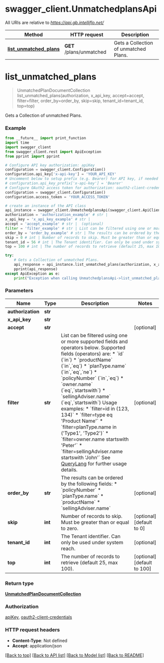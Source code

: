 # swagger_client.UnmatchedplansApi

All URIs are relative to *https://api.gb.intelliflo.net/*

Method | HTTP request | Description
------------- | ------------- | -------------
[**list_unmatched_plans**](UnmatchedplansApi.md#list_unmatched_plans) | **GET** /plans/unmatched | Gets a Collection of unmatched Plans.

# **list_unmatched_plans**
> UnmatchedPlanDocumentCollection list_unmatched_plans(authorization, x_api_key, accept=accept, filter=filter, order_by=order_by, skip=skip, tenant_id=tenant_id, top=top)

Gets a Collection of unmatched Plans.

### Example
```python
from __future__ import print_function
import time
import swagger_client
from swagger_client.rest import ApiException
from pprint import pprint

# Configure API key authorization: apiKey
configuration = swagger_client.Configuration()
configuration.api_key['x-api-key'] = 'YOUR_API_KEY'
# Uncomment below to setup prefix (e.g. Bearer) for API key, if needed
# configuration.api_key_prefix['x-api-key'] = 'Bearer'
# Configure OAuth2 access token for authorization: oauth2-client-credentials
configuration = swagger_client.Configuration()
configuration.access_token = 'YOUR_ACCESS_TOKEN'

# create an instance of the API class
api_instance = swagger_client.UnmatchedplansApi(swagger_client.ApiClient(configuration))
authorization = 'authorization_example' # str | 
x_api_key = 'x_api_key_example' # str | 
accept = 'accept_example' # str |  (optional)
filter = 'filter_example' # str | List can be filtered using one or more supported fields and operators below.                Supported fields (operators) are:  * `id` (`in`)  * `productName` (`in`,`eq`)  * `planType.name` (`in`,`eq`,`ne`)  * `policyNumber` (`in`,`eq`)  * `owner.name` (`eq`,`startswith`)  * `sellingAdviser.name` (`eq`,`startswith`)                Usage examples:  * `filter=id in (123, 134)`  * `filter=type eq 'Product Name'`  * `filter=planType.name in ('Type1', 'Type2')`  * `filter=owner.name startswith 'Peter'`  * `filter=sellingAdviser.name startswith 'John'`                See [QueryLang](docs/ApiQueryLang) for further usage details. (optional)
order_by = 'order_by_example' # str | The results can be ordered by the following fields:                * `policyNumber`  * `planType.name`  * `productName`  * `sellingAdviser.name` (optional)
skip = 0 # int | Number of records to skip. Must be greater than or equal to zero. (optional) (default to 0)
tenant_id = 56 # int | The Tenant identifier. Can only be used under system reach. (optional)
top = 100 # int | The number of records to retrieve (default 25, max 100). (optional) (default to 100)

try:
    # Gets a Collection of unmatched Plans.
    api_response = api_instance.list_unmatched_plans(authorization, x_api_key, accept=accept, filter=filter, order_by=order_by, skip=skip, tenant_id=tenant_id, top=top)
    pprint(api_response)
except ApiException as e:
    print("Exception when calling UnmatchedplansApi->list_unmatched_plans: %s\n" % e)
```

### Parameters

Name | Type | Description  | Notes
------------- | ------------- | ------------- | -------------
 **authorization** | **str**|  | 
 **x_api_key** | **str**|  | 
 **accept** | **str**|  | [optional] 
 **filter** | **str**| List can be filtered using one or more supported fields and operators below.                Supported fields (operators) are:  * &#x60;id&#x60; (&#x60;in&#x60;)  * &#x60;productName&#x60; (&#x60;in&#x60;,&#x60;eq&#x60;)  * &#x60;planType.name&#x60; (&#x60;in&#x60;,&#x60;eq&#x60;,&#x60;ne&#x60;)  * &#x60;policyNumber&#x60; (&#x60;in&#x60;,&#x60;eq&#x60;)  * &#x60;owner.name&#x60; (&#x60;eq&#x60;,&#x60;startswith&#x60;)  * &#x60;sellingAdviser.name&#x60; (&#x60;eq&#x60;,&#x60;startswith&#x60;)                Usage examples:  * &#x60;filter&#x3D;id in (123, 134)&#x60;  * &#x60;filter&#x3D;type eq &#x27;Product Name&#x27;&#x60;  * &#x60;filter&#x3D;planType.name in (&#x27;Type1&#x27;, &#x27;Type2&#x27;)&#x60;  * &#x60;filter&#x3D;owner.name startswith &#x27;Peter&#x27;&#x60;  * &#x60;filter&#x3D;sellingAdviser.name startswith &#x27;John&#x27;&#x60;                See [QueryLang](docs/ApiQueryLang) for further usage details. | [optional] 
 **order_by** | **str**| The results can be ordered by the following fields:                * &#x60;policyNumber&#x60;  * &#x60;planType.name&#x60;  * &#x60;productName&#x60;  * &#x60;sellingAdviser.name&#x60; | [optional] 
 **skip** | **int**| Number of records to skip. Must be greater than or equal to zero. | [optional] [default to 0]
 **tenant_id** | **int**| The Tenant identifier. Can only be used under system reach. | [optional] 
 **top** | **int**| The number of records to retrieve (default 25, max 100). | [optional] [default to 100]

### Return type

[**UnmatchedPlanDocumentCollection**](UnmatchedPlanDocumentCollection.md)

### Authorization

[apiKey](../README.md#apiKey), [oauth2-client-credentials](../README.md#oauth2-client-credentials)

### HTTP request headers

 - **Content-Type**: Not defined
 - **Accept**: application/json

[[Back to top]](#) [[Back to API list]](../README.md#documentation-for-api-endpoints) [[Back to Model list]](../README.md#documentation-for-models) [[Back to README]](../README.md)

